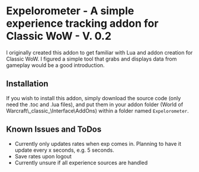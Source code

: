 # Expelorometer - A simple experience tracking addon for Classic WoW - V. 0.2
I originally created this addon to get familiar with Lua and addon creation for Classic WoW. I figured a simple tool that grabs and displays data from gameplay would be a good introduction.

## Installation
If you wish to install this addon, simply download the source code (only need the .toc and .lua files), and put them in your addon folder (World of Warcraft\\_classic\_\Interface\AddOns) within a folder named `Expelorometer`.

## Known Issues and ToDos
* Currently only updates rates when exp comes in. Planning to have it update every x seconds, e.g. 5 seconds.
* Save rates upon logout
* Currently unsure if all experience sources are handled
